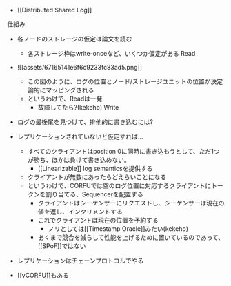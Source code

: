 - [[Distributed Shared Log]]

仕組み
- 各ノードのストレージの仮定は論文を読む
	- 各ストレージ枠はwrite-onceなど、いくつか仮定がある
Read
- ![[assets/67165141e6f6c9233fc83ad5.png]]
	- この図のように、ログの位置とノード/ストレージユニットの位置が決定論的にマッピングされる
	- というわけで、Readは一発
		- 故障してたら?(kekeho)
Write
- ログの最後尾を見つけて、排他的に書き込むには?
- レプリケーションされていないと仮定すれば…
	- すべてのクライアントはposition 0に同時に書き込もうとして、ただ1つが勝ち、ほかは負けて書き込めない。
		- [[Linearizable]] log semanticsを提供する
	- クライアントが無数にあったらどえらいことになる
	- というわけで、CORFUでは空のログ位置に対応するクライアントにトークンを割り当てる、Sequencerを配置する
		- クライアントはシーケンサーにリクエストし、シーケンサーは現在の値を返し、インクリメントする
		- これでクライアントは現在の位置を予約する
			- ノリとしては[[Timestamp Oracle]]みたい(kekeho)
		- あくまで競合を減らして性能を上げるために置いているのであって、[[SPoF]]ではない
- レプリケーションはチェーンプロトコルでやる

- [[vCORFU]]もある
